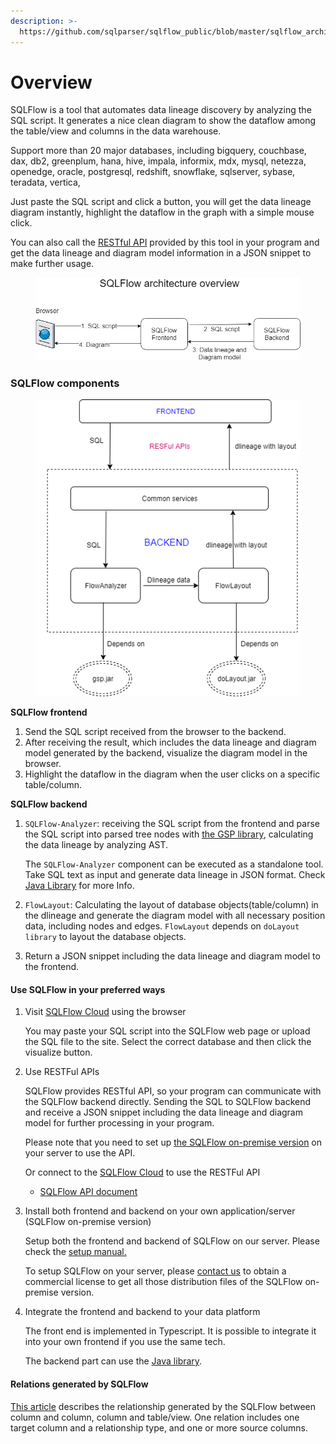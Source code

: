 ```yaml
---
description: >-
  https://github.com/sqlparser/sqlflow_public/blob/master/sqlflow_architecture.md
---
```


# Overview

SQLFlow is a tool that automates data lineage discovery by analyzing the SQL script. It generates a nice clean diagram to show the dataflow among the table/view and columns in the data warehouse.

Support more than 20 major databases, including bigquery, couchbase, dax, db2, greenplum, hana, hive, impala, informix, mdx, mysql, netezza, openedge, oracle, postgresql, redshift, snowflake, sqlserver, sybase, teradata, vertica,

Just paste the SQL script and click a button, you will get the data lineage diagram instantly, highlight the dataflow in the graph with a simple mouse click.

You can also call the [RESTful API](broken-reference) provided by this tool in your program and get the data lineage and diagram model information in a JSON snippet to make further usage.

<figure><img src="../.gitbook/assets/sqlflow_architecture.png" alt=""><figcaption></figcaption></figure>

### SQLFlow components

<figure><img src="../.gitbook/assets/sqlflow_components.png" alt=""><figcaption></figcaption></figure>

**SQLFlow frontend**

1. Send the SQL script received from the browser to the backend.
2. After receiving the result, which includes the data lineage and diagram model generated by the backend, visualize the diagram model in the browser.
3. Highlight the dataflow in the diagram when the user clicks on a specific table/column.

**SQLFlow backend**

1.  `SQLFlow-Analyzer`: receiving the SQL script from the frontend and parse the SQL script into parsed tree nodes with [the GSP library](http://www.sqlparser.com), calculating the data lineage by analyzing AST.

    The `SQLFlow-Analyzer` component can be executed as a standalone tool. Take SQL text as input and generate data lineage in JSON format. Check [Java Library](../introduction/java-library/usage.md) for more Info.
2. `FlowLayout`: Calculating the layout of database objects(table/column) in the dlineage and generate the diagram model with all necessary position data, including nodes and edges. `FlowLayout` depends on `doLayout library` to layout the database objects.
3. Return a JSON snippet including the data lineage and diagram model to the frontend.

#### Use SQLFlow in your preferred ways

1.  Visit [SQLFlow Cloud](https://sqlflow.gudusoft.com) using the browser

    You may paste your SQL script into the SQLFlow web page or upload the SQL file to the site. Select the correct database and then click the visualize button.
2.  Use RESTFul APIs

    SQLFlow provides RESTful API, so your program can communicate with the SQLFlow backend directly. Sending the SQL to SQLFlow backend and receive a JSON snippet including the data lineage and diagram model for further processing in your program.

    Please note that you need to set up [the SQLFlow on-premise version](https://www.gudusoft.com/sqlflow-on-premise-version/) on your server to use the API.

    Or connect to the [SQLFlow Cloud](https://sqlflow.gudusoft.com) to use the RESTFul API

    * [SQLFlow API document](broken-reference)
3.  Install both frontend and backend on your own application/server (SQLFlow on-premise version)

    Setup both the frontend and backend of SQLFlow on our server. Please check the [setup manual.](../introduction/installation/)

    To setup SQLFlow on your server, please [contact us](https://www.gudusoft.com/request-a-quote/) to obtain a commercial license to get all those distribution files of the SQLFlow on-premise version.
4.  Integrate the frontend and backend to your data platform

    The front end is implemented in Typescript. It is possible to integrate it into your own frontend if you use the same tech.

    The backend part can use the [Java library](../introduction/java-library/).

#### Relations generated by SQLFlow

[This article](overview.md#relations-generated-by-sqlflow) describes the relationship generated by the SQLFlow between column and column, column and table/view. One relation includes one target column and a relationship type, and one or more source columns.
